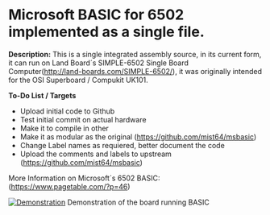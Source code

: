 # Microsoft BASIC for 6502 implemented as a single file.
**Description:** This is a single integrated assembly source, in its current form, it can run on Land Board´s SIMPLE-6502 Single Board Computer(http://land-boards.com/SIMPLE-6502/), it was originally intended for the OSI Superboard / Compukit UK101.

**To-Do List / Targets**

* Upload initial code to Github
* Test initial commit on actual hardware
* Make it to compile in other
* Make it as modular as the original (https://github.com/mist64/msbasic)
* Change Label names as requiered, better document the code
* Upload the comments and labels to upstream (https://github.com/mist64/msbasic)

More Information on Microsoft´s 6502 BASIC: (https://www.pagetable.com/?p=46)

[![Demonstration](https://img.youtube.com/vi/p5mwMwwM-R0/0.jpg)](https://www.youtube.com/watch?v=p5mwMwwM-R0)
Demonstration of the board running BASIC
